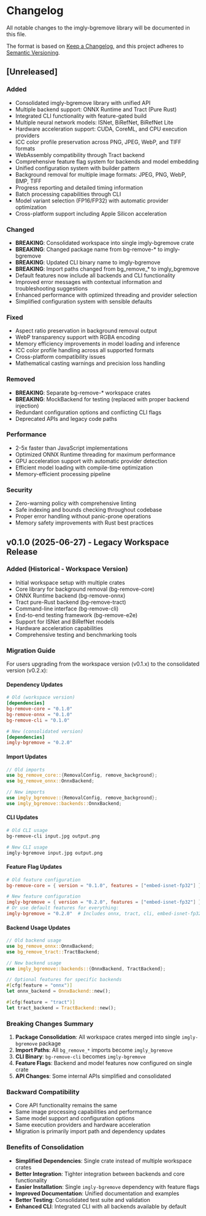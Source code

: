 # Changelog

All notable changes to the imgly-bgremove library will be documented in this file.

The format is based on [Keep a Changelog](https://keepachangelog.com/en/1.0.0/),
and this project adheres to [Semantic Versioning](https://semver.org/spec/v2.0.0.html).

## [Unreleased]

### Added
- Consolidated imgly-bgremove library with unified API
- Multiple backend support: ONNX Runtime and Tract (Pure Rust)
- Integrated CLI functionality with feature-gated build
- Multiple neural network models: ISNet, BiRefNet, BiRefNet Lite
- Hardware acceleration support: CUDA, CoreML, and CPU execution providers
- ICC color profile preservation across PNG, JPEG, WebP, and TIFF formats
- WebAssembly compatibility through Tract backend
- Comprehensive feature flag system for backends and model embedding
- Unified configuration system with builder pattern
- Background removal for multiple image formats: JPEG, PNG, WebP, BMP, TIFF
- Progress reporting and detailed timing information
- Batch processing capabilities through CLI
- Model variant selection (FP16/FP32) with automatic provider optimization
- Cross-platform support including Apple Silicon acceleration

### Changed
- **BREAKING**: Consolidated workspace into single imgly-bgremove crate
- **BREAKING**: Changed package name from bg-remove-* to imgly-bgremove
- **BREAKING**: Updated CLI binary name to imgly-bgremove
- **BREAKING**: Import paths changed from bg_remove_* to imgly_bgremove
- Default features now include all backends and CLI functionality
- Improved error messages with contextual information and troubleshooting suggestions
- Enhanced performance with optimized threading and provider selection
- Simplified configuration system with sensible defaults

### Fixed
- Aspect ratio preservation in background removal output
- WebP transparency support with RGBA encoding
- Memory efficiency improvements in model loading and inference
- ICC color profile handling across all supported formats
- Cross-platform compatibility issues
- Mathematical casting warnings and precision loss handling

### Removed
- **BREAKING**: Separate bg-remove-* workspace crates
- **BREAKING**: MockBackend for testing (replaced with proper backend injection)
- Redundant configuration options and conflicting CLI flags
- Deprecated APIs and legacy code paths

### Performance
- 2-5x faster than JavaScript implementations
- Optimized ONNX Runtime threading for maximum performance
- GPU acceleration support with automatic provider detection
- Efficient model loading with compile-time optimization
- Memory-efficient processing pipeline

### Security
- Zero-warning policy with comprehensive linting
- Safe indexing and bounds checking throughout codebase
- Proper error handling without panic-prone operations
- Memory safety improvements with Rust best practices

## v0.1.0 (2025-06-27) - Legacy Workspace Release

### Added (Historical - Workspace Version)
- Initial workspace setup with multiple crates
- Core library for background removal (bg-remove-core)
- ONNX Runtime backend (bg-remove-onnx)  
- Tract pure-Rust backend (bg-remove-tract)
- Command-line interface (bg-remove-cli)
- End-to-end testing framework (bg-remove-e2e)
- Support for ISNet and BiRefNet models
- Hardware acceleration capabilities
- Comprehensive testing and benchmarking tools

### Migration Guide

For users upgrading from the workspace version (v0.1.x) to the consolidated version (v0.2.x):

#### Dependency Updates
```toml
# Old (workspace version)
[dependencies]
bg-remove-core = "0.1.0"
bg-remove-onnx = "0.1.0"
bg-remove-cli = "0.1.0"

# New (consolidated version)
[dependencies]
imgly-bgremove = "0.2.0"
```

#### Import Updates
```rust
// Old imports
use bg_remove_core::{RemovalConfig, remove_background};
use bg_remove_onnx::OnnxBackend;

// New imports
use imgly_bgremove::{RemovalConfig, remove_background};
use imgly_bgremove::backends::OnnxBackend;
```

#### CLI Updates
```bash
# Old CLI usage
bg-remove-cli input.jpg output.png

# New CLI usage
imgly-bgremove input.jpg output.png
```

#### Feature Flag Updates
```toml
# Old feature configuration
bg-remove-core = { version = "0.1.0", features = ["embed-isnet-fp32"] }

# New feature configuration  
imgly-bgremove = { version = "0.2.0", features = ["embed-isnet-fp32"] }
# Or use default features for everything:
imgly-bgremove = "0.2.0"  # Includes onnx, tract, cli, embed-isnet-fp32
```

#### Backend Usage Updates
```rust
// Old backend usage
use bg_remove_onnx::OnnxBackend;
use bg_remove_tract::TractBackend;

// New backend usage
use imgly_bgremove::backends::{OnnxBackend, TractBackend};

// Optional features for specific backends
#[cfg(feature = "onnx")]
let onnx_backend = OnnxBackend::new();

#[cfg(feature = "tract")]  
let tract_backend = TractBackend::new();
```

### Breaking Changes Summary

1. **Package Consolidation**: All workspace crates merged into single `imgly-bgremove` package
2. **Import Paths**: All `bg_remove_*` imports become `imgly_bgremove`
3. **CLI Binary**: `bg-remove-cli` becomes `imgly-bgremove`
4. **Feature Flags**: Backend and model features now configured on single crate
5. **API Changes**: Some internal APIs simplified and consolidated

### Backward Compatibility

- Core API functionality remains the same
- Same image processing capabilities and performance
- Same model support and configuration options
- Same execution providers and hardware acceleration
- Migration is primarily import path and dependency updates

### Benefits of Consolidation

- **Simplified Dependencies**: Single crate instead of multiple workspace crates
- **Better Integration**: Tighter integration between backends and core functionality  
- **Easier Installation**: Single `imgly-bgremove` dependency with feature flags
- **Improved Documentation**: Unified documentation and examples
- **Better Testing**: Consolidated test suite and validation
- **Enhanced CLI**: Integrated CLI with all backends available by default
